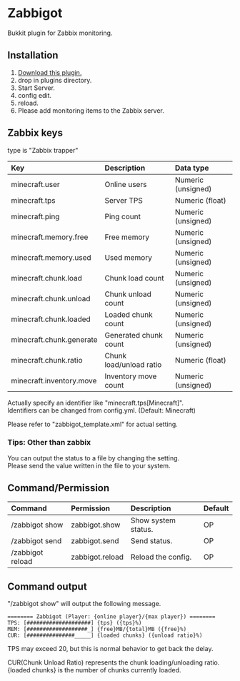 # Zabbigot
Bukkit plugin for Zabbix monitoring.

## Installation
1. [Download this plugin.](https://github.com/HimaJyun/Zabbigot/releases/latest "Get Zabbigot")
2. drop in plugins directory.
3. Start Server.
4. config edit.
5. reload.
6. Please add monitoring items to the Zabbix server.

## Zabbix keys
type is "Zabbix trapper"

|Key                  |Description |Data type         |
|:--------------------|:-----------|:-----------------|
|minecraft.user       |Online users|Numeric (unsigned)|
|minecraft.tps        |Server TPS  |Numeric (float)   |
|minecraft.ping       |Ping count  |Numeric (unsigned)|
|minecraft.memory.free|Free memory |Numeric (unsigned)|
|minecraft.memory.used|Used memory |Numeric (unsigned)|
|minecraft.chunk.load    |Chunk load count       |Numeric (unsigned)|
|minecraft.chunk.unload  |Chunk unload count     |Numeric (unsigned)|
|minecraft.chunk.loaded  |Loaded chunk count     |Numeric (unsigned)|
|minecraft.chunk.generate|Generated chunk count  |Numeric (unsigned)|
|minecraft.chunk.ratio   |Chunk load/unload ratio|Numeric (float)   |
|minecraft.inventory.move|Inventory move count   |Numeric (unsigned)|

Actually specify an identifier like "minecraft.tps[Minecraft]".  
Identifiers can be changed from config.yml. (Default: Minecraft)

Please refer to "zabbigot_template.xml" for actual setting.

### Tips: Other than zabbix
You can output the status to a file by changing the setting.  
Please send the value written in the file to your system.

## Command/Permission
|Command         |Permission     |Description        |Default|
|:---------------|:--------------|:------------------|:------|
|/zabbigot show  |zabbigot.show  |Show system status.|OP     |
|/zabbigot send  |zabbigot.send  |Send status.       |OP     |
|/zabbigot reload|zabbigot.reload|Reload the config. |OP     |

## Command output
"/zabbigot show" will output the following message.

```
======== Zabbigot (Player: {online player}/{max player}) ========
TPS: [####################] {tps} ({tps}%)
MEM: [###################_] {free}MB/{total}MB ({free}%)
CUR: [###############_____] {loaded chunks} ({unload ratio}%)
```

TPS may exceed 20, but this is normal behavior to get back the delay.

CUR(Chunk Unload Ratio) represents the chunk loading/unloading ratio.  
{loaded chunks} is the number of chunks currently loaded.

